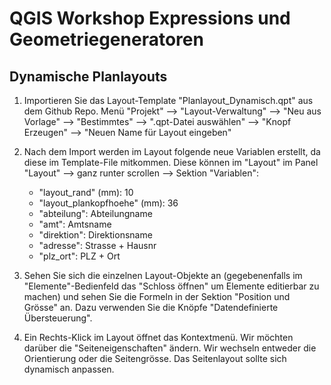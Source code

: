 # QGIS Workshop Expressions und Geometriegeneratoren

## Dynamische Planlayouts

   
1. Importieren Sie das Layout-Template "Planlayout_Dynamisch.qpt" aus dem Github Repo. Menü "Projekt" --> "Layout-Verwaltung"
   --> "Neu aus Vorlage" --> "Bestimmtes" --> ".qpt-Datei auswählen" --> "Knopf Erzeugen" --> "Neuen Name für Layout eingeben"

2. Nach dem Import werden im Layout folgende neue Variablen erstellt, da diese im Template-File mitkommen.
   Diese können im "Layout" im Panel "Layout" --> ganz runter scrollen --> Sektion "Variablen":
   * "layout_rand" (mm): 10
   * "layout_plankopfhoehe" (mm): 36
   * "abteilung": Abteilungname
   * "amt": Amtsname
   * "direktion": Direktionsname
   * "adresse": Strasse + Hausnr
   * "plz_ort": PLZ + Ort

3. Sehen Sie sich die einzelnen Layout-Objekte an (gegebenenfalls im "Elemente"-Bedienfeld das "Schloss öffnen"
   um Elemente editierbar zu machen) und sehen Sie die Formeln in der Sektion "Position und Grösse" an. Dazu verwenden Sie
   die Knöpfe "Datendefinierte Übersteuerung".

4. Ein Rechts-Klick im Layout öffnet das Kontextmenü. Wir möchten darüber die "Seiteneigenschaften" ändern. Wir wechseln
   entweder die Orientierung oder die Seitengrösse. Das Seitenlayout sollte sich dynamisch anpassen.
